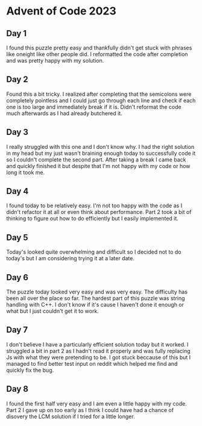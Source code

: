 # Advent of Code 2023

## Day 1
I found this puzzle pretty easy and thankfully didn't get stuck with phrases like oneight like other people did. I reformatted the code after completion and was pretty happy with my solution.

## Day 2
Found this a bit tricky. I realized after completing that the semicolons were completely pointless and I could just go through each line and check if each one is too large and immediately break if it is. Didn't reformat the code much afterwards as I had already butchered it.

## Day 3
I really struggled with this one and I don't know why. I had the right solution in my head but my just wasn't braining enough today to successfully code it so I couldn't complete the second part. After taking a break I came back and quickly finished it but despite that I'm not happy with my code or how long it took me.

## Day 4
I found today to be relatively easy. I'm not too happy with the code as I didn't refactor it at all or even think about performance. Part 2 took a bit of thinking to figure out how to do efficiently but I easily implemented it.

## Day 5
Today's looked quite overwhelming and difficult so I decided not to do today's but I am considering trying it at a later date.

## Day 6
The puzzle today looked very easy and was very easy. The difficulty has been all over the place so far. The hardest part of this puzzle was string handling with C++. I don't know if it's cause I haven't done it enough or what but I just couldn't get it to work.

## Day 7
I don't believe I have a particularly efficient solution today but it worked. I struggled a bit in part 2 as I hadn't read it properly and was fully replacing Js with what they were pretending to be. I got stuck beccause of this but I managed to find better test input on reddit which helped me find and quickly fix the bug.

## Day 8
I found the first half very easy and I am even a little happy with my code. Part 2 I gave up on too early as I think I could have had a chance of disovery the LCM solution if I tried for a little longer.

